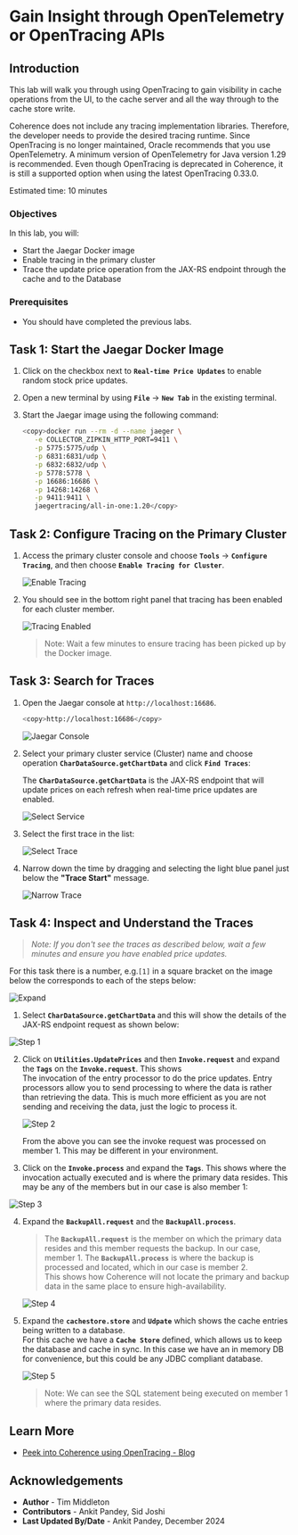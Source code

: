 # Gain Insight through OpenTelemetry or OpenTracing APIs

## Introduction
      
This lab will walk you through using OpenTracing to gain visibility in cache operations from the UI, to the cache server and all the way through to the cache store write.

Coherence does not include any tracing implementation libraries. Therefore, the developer needs to provide the desired tracing runtime. Since OpenTracing is no longer maintained, Oracle recommends that you use OpenTelemetry. A minimum version of OpenTelemetry for Java version 1.29 is recommended. Even though OpenTracing is deprecated in Coherence, it is still a supported option when using the latest OpenTracing 0.33.0.

Estimated time: 10 minutes

### Objectives

In this lab, you will:

* Start the Jaegar Docker image
* Enable tracing in the primary cluster
* Trace the update price operation from the JAX-RS endpoint through the cache and to the Database

### Prerequisites

* You should have completed the previous labs.

## Task 1: Start the Jaegar Docker Image 
   
1. Click on the checkbox next to **`Real-time Price Updates`** to enable random stock price updates.

2. Open a new terminal by using **`File`** -> **`New Tab`** in the existing terminal.

3. Start the Jaegar image using the following command:

      ```bash
      <copy>docker run --rm -d --name jaeger \
         -e COLLECTOR_ZIPKIN_HTTP_PORT=9411 \
         -p 5775:5775/udp \
         -p 6831:6831/udp \
         -p 6832:6832/udp \
         -p 5778:5778 \
         -p 16686:16686 \
         -p 14268:14268 \
         -p 9411:9411 \
         jaegertracing/all-in-one:1.20</copy>
      ```
   
## Task 2: Configure Tracing on the Primary Cluster
  
1. Access the primary cluster console and choose **`Tools`** -> **`Configure Tracing`**, and then choose **`Enable Tracing for Cluster`**.

   ![Enable Tracing](images/enable-tracing.png "Enable Tracing")
      
2. You should see in the bottom right panel that tracing has been enabled for each cluster member. 

   ![Tracing Enabled](images/tracing-enabled.png "Tracing Enabled")
      
      > Note: Wait a few minutes to ensure tracing has been picked up by the Docker image.
   
## Task 3: Search for Traces

1. Open the Jaegar console at `http://localhost:16686`.
      ```bash
      <copy>http://localhost:16686</copy>
      ```

      ![Jaegar Console](images/console.png "Jaegar Console")

2. Select your primary cluster service (Cluster) name and choose operation **`CharDataSource.getChartData`** and click **`Find Traces`**:
      
   The **`CharDataSource.getChartData`** is the JAX-RS endpoint that will update prices on each refresh when real-time price updates are enabled. 
  
   ![Select Service](images/select-service.png "Select Service")

3. Select the first trace in the list:

   ![Select Trace](images/select-trace.png "Select Trace")
   
4. Narrow down the time by dragging and selecting the light blue panel just below the **"Trace Start"** message.
    
   ![Narrow Trace](images/narrow.png "Narrow Trace")

## Task 4: Inspect and Understand the Traces

> *Note: If you don't see the traces as described below, wait a few minutes and ensure you have enabled price updates.*
  
For this task there is a number, e.g.`[1]` in a square bracket on the image below the corresponds to each of the steps below:

   ![Expand](images/expand.png "Expand")

1. Select **`CharDataSource.getChartData`** and this will show the details of the JAX-RS endpoint request as shown below:

  ![Step 1](images/step-1.png "Step 1")
 
2. Click on **`Utilities.UpdatePrices`** and then **`Invoke.request`** and expand the **`Tags`** on the **`Invoke.request`**. This shows</br>
   The invocation of the entry processor to do the price updates. Entry processors allow you to send processing to where
   the data is rather than retrieving the data. This is much more efficient as you are not sending and receiving the data, just the logic to process it.
  
   ![Step 2](images/step-2.png "Step 2")

   From the above you can see the invoke request was processed on member 1. This may be different in your environment.

3. Click on the **`Invoke.process`** and expand the **`Tags`**. This shows where the invocation actually executed and is where the primary data resides. This may be any of the members but in our case is also member 1:

  ![Step 3](images/step-3.png "Step 3")

4. Expand the **`BackupAll.request`** and the **`BackupAll.process`**. 

      > The **`BackupAll.request`** is the member on which the primary data resides and this member requests the backup. In our case, member 1. 
      The **`BackupAll.process`** is where the backup is processed and located, which in our case is member 2. </br>
      This shows how Coherence will not locate the primary and backup data in the same place to ensure high-availability.
      
      ![Step 4](images/step-4.png "Step 4")

5. Expand the **`cachestore.store`** and **`Udpate`** which shows the cache entries being written to a database.</br>
      For this cache we have a **`Cache Store`** defined, which allows us to keep the database and cache in sync. In this case we have
      an in memory DB for convenience, but this could be any JDBC compliant database.
      
      ![Step 5](images/step-5.png "Step 5")

      > Note: We can see the SQL statement being executed on member 1 where the primary data resides. 

## Learn More

* [Peek into Coherence using OpenTracing - Blog](https://blogs.oracle.com/oraclecoherence/post/peek-inside-coherence-with-opentracing)
  

## Acknowledgements

* **Author** - Tim Middleton
* **Contributors** - Ankit Pandey, Sid Joshi
* **Last Updated By/Date** - Ankit Pandey, December 2024